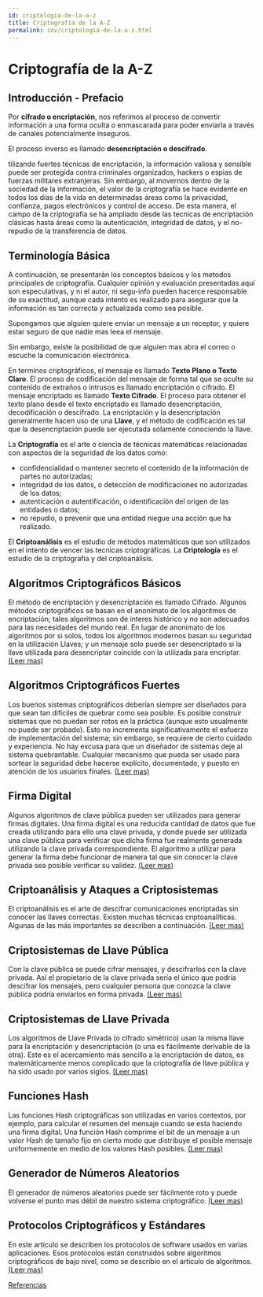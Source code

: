 ```yaml
---
id: criptologia-de-la-a-z
title: Criptografía de la A-Z
permalink: inv/criptologia-de-la-a-z.html
---
```

# Criptografía de la A-Z

## Introducción - Prefacio

Por **cifrado o encriptación**, nos referimos al proceso de convertir información a una forma oculta o enmascarada para poder enviarla a través de canales potencialmente inseguros.

El proceso inverso es llamado **desencriptación o descifrado**.

tilizando fuertes técnicas de encriptación, la información valiosa y sensible puede ser protegida contra criminales organizados, hackers o espias de fuerzas militares extranjeras. Sin embargo, al movernos dentro de la sociedad de la información, el valor de la criptografía se hace evidente en todos los días de la vida en determinadas áreas como la privacidad, confianza, pagos electrónicos y control de acceso. De esta manera, el campo de la criptografía se ha ampliado desde las tecnicas de encriptación clásicas hasta áreas como la autenticación, integridad de datos, y el no-repudio de la transferencia de datos.

## Terminología Básica

A continuación, se presentarán los conceptos básicos y los metodos principales de criptografía. Cualquier opinión y evaluación presentadas aquí son especulativas, y ni el autor, ni segu-info pueden hacerce responsable de su exactitud, aunque cada intento es realizado para asegurar que la información es tan correcta y actualizada como sea posible.

Supongamos que alguien quiere enviar un mensaje a un receptor, y quiere estar seguro de que nadie mas leea el mensaje.

Sin embargo, existe la posibilidad de que alguien mas abra el correo o escuche la comunicación electrónica.

En terminos criptográficos, el mensaje es llamado **Texto Plano o Texto Claro**. El proceso de codificación del mensaje de forma tal que se oculte su contenido de extraños o intrusos es llamado encriptación o cifrado. El mensaje encriptado es llamado **Texto Cifrado**. El proceso para obtener el texto plano desde el texto encriptado es llamado desencriptación, decodificación o descifrado. La encriptación y la desencriptación generalmente hacen uso de una **Llave**, y el método de codificación es tal que la desencriptación puede ser ejecutada solamente conociendo la llave.

La **Criptografía** es el arte o ciencia de técnicas matemáticas relacionadas con aspectos de la seguridad de los datos como:

- confidencialidad o mantener secreto el contenido de la información de partes no autorizadas;
- integridad de los datos, o detección de modificaciones no autorizadas de los datos;
- autenticación o autentificación, o identificación del origen de las entidades o datos;
- no repudio, o prevenir que una entidad niegue una acción que ha realizado.

El **Criptoanálisis** es el estudio de métodos matemáticos que son utilizados en el intento de vencer las tecnicas criptográficas.
La **Criptología** es el estudio de la criptografía y del criptoanálisis.

## Algoritmos Criptográficos Básicos

El método de encriptación y desencriptación es llamado Cifrado. Algunos métodos criptográficos se basan en el anonimato de los algoritmos de encriptación; tales algoritmos son de interes histórico y no son adecuados para las necesidades del mundo real. En lugar de anonimato de los algoritmos por si solos, todos los algoritmos modernos basan su seguridad en la utilización Llaves; y un mensaje solo puede ser desencriptado si la llave utilizada para desencriptar coincide con la utilizada para encriptar.   <a href="https://goo.gl/x5q8s8" target="_blank">(Leer mas)</a>

## Algoritmos Criptográficos Fuertes

Los buenos sistemas criptográficos deberían siempre ser diseñados para que sean tan difíciles de quebrar como sea posible. Es posible construir sistemas que no puedan ser rotos en la práctica (aunque esto usualmente no puede ser probado). Esto no incrementa significativamente el esfuerzo de implementación del sistema; sin embargo, se requiere de cierto cuidado y experiencia. No hay excusa para que un diseñador de sistemas deje al sistema quebrantable. Cualquier mecanismo que pueda ser usado para sortear la seguridad debe hacerse explícito, documentado, y puesto en atención de los usuarios finales. <a href="https://goo.gl/nnJxFP" target="_blank">(Leer mas)</a>

## Firma Digital

Algunos algoritmos de clave pública pueden ser utilizados para generar firmas digitales. Una firma digital es una reducida cantidad de datos que fue creada utilizando para ello una clave privada, y donde puede ser utilizada una clave pública para verificar que dicha firma fue realmente generada utilizando la clave privada correspondiente. El algoritmo a utilizar para generar la firma debe funcionar de manera tal que sin conocer la clave privada sea posible verificar su validez. <a href="https://goo.gl/fVvOUQ" target="_blank">(Leer mas)</a>

## Criptoanálisis y Ataques a Criptosistemas

El criptoanálisis es el arte de descifrar comunicaciones encriptadas sin conocer las llaves correctas. Existen muchas técnicas criptoanalíticas. Algunas de las más importantes se describen a continuación. <a href="https://goo.gl/oX9eLD" target="_blank">(Leer mas)</a>

## Criptosistemas de Llave Pública

Con la clave pública se puede cifrar mensajes, y descifrarlos con la clave privada. Así el propietario de la clave privada sería el único que podría descifrar los mensajes, pero cualquier persona que conozca la clave pública podría enviarlos en forma privada. <a href="https://goo.gl/Gai9Io" target="_blank">(Leer mas)</a>

## Criptosistemas de Llave Privada

Los algoritmos de Llave Privada (o cifrado simétrico) usan la misma llave para la encriptación y desencriptación (o una es fácilmente derivable de la otra). Este es el acercamiento más sencillo a la encriptación de datos, es matemáticamente menos complicado que la criptografía de llave pública y ha sido usado por varios siglos.  <a href="https://goo.gl/dJGBq4" target="_blank">(Leer mas)</a>

## Funciones Hash

Las funciones Hash criptográficas son utilizadas en varios contextos, por ejemplo, para calcular el resumen del mensaje cuando se esta haciendo una firma digital. Una función Hash comprime el bit de un mensaje a un valor Hash de tamaño fijo en cierto modo que distribuye el posible mensaje uniformemente en medio de los valores Hash posibles. <a href="https://goo.gl/ZDSRb0" target="_blank">(Leer mas)</a>


## Generador de Números Aleatorios

El generador de números aleatorios puede ser fácilmente roto y puede volverse el punto mas débil de nuestro sistema criptográfico. <a href="https://goo.gl/y3z7Rb" target="_blank">(Leer mas)</a>

## Protocolos Criptográficos y Estándares

En este artículo se describen los protocolos de software usados en varias aplicaciones. Esos protocolos están construidos sobre algoritmos criptográficos de bajo nivel, como se describio en el articulo de algoritmos.  <a href="https://goo.gl/sUt3da" target="_blank">(Leer mas)</a>



<a href="https://goo.gl/10YNcM" target="_blank">Referencias</a>
